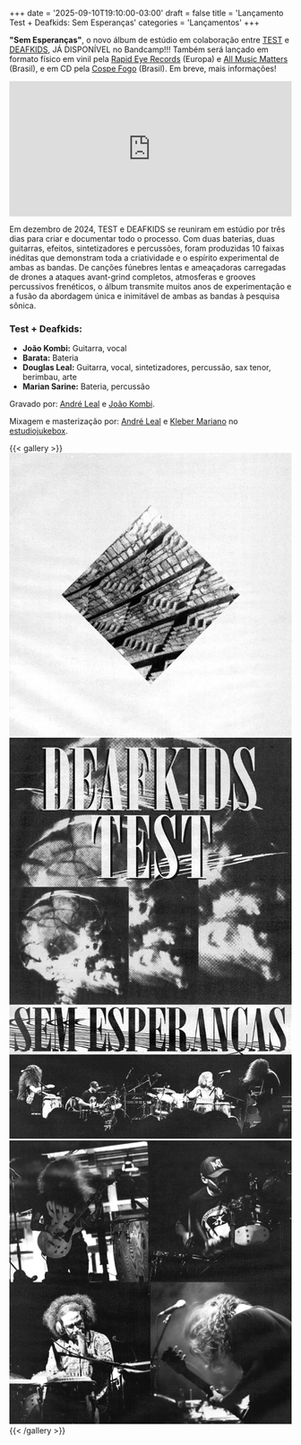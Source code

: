 +++
date = '2025-09-10T19:10:00-03:00'
draft = false
title = 'Lançamento Test + Deafkids: Sem Esperanças'
categories = 'Lançamentos'
+++

**"Sem Esperanças"**, o novo álbum de estúdio em colaboração entre [TEST](https://testgrind.bandcamp.com/) e [DEAFKIDS](https://deafkidspunx.bandcamp.com/), JÁ DISPONÍVEL no Bandcamp!!! Também será lançado em formato físico em vinil pela [Rapid Eye Records](https://rapideyerecords.bandcamp.com/) (Europa) e [All Music Matters](https://anomaliadistro.com.br/) (Brasil), e em CD pela [Cospe Fogo](https://cospefogo.bandcamp.com/) (Brasil). Em breve, mais informações!

<!--more-->

<div style="max-width: 100%">
  <div style="left: 0; width: 100%; height: 241px; position: relative">
    <iframe
      src="https://bandcamp.com/EmbeddedPlayer/album=1880855551/size=large/bgcol=ffffff/linkcol=333333/artwork=small/transparent=true/"
      style="
        top: 0;
        left: 0;
        width: 100%;
        height: 100%;
        position: absolute;
        border: 0;
      "
      allowfullscreen
    ></iframe>
  </div>
</div>

Em dezembro de 2024, TEST e DEAFKIDS se reuniram em estúdio por três dias para criar e documentar todo o processo. Com duas baterias, duas guitarras, efeitos, sintetizadores e percussões, foram produzidas 10 faixas inéditas que demonstram toda a criatividade e o espírito experimental de ambas as bandas. De canções fúnebres lentas e ameaçadoras carregadas de drones a ataques avant-grind completos, atmosferas e grooves percussivos frenéticos, o álbum transmite muitos anos de experimentação e a fusão da abordagem única e inimitável de ambas as bandas à pesquisa sônica.

### Test + Deafkids:

- **João Kombi:** Guitarra, vocal
- **Barata:** Bateria
- **Douglas Leal:** Guitarra, vocal, sintetizadores, percussão, sax tenor, berimbau, arte
- **Marian Sarine:** Bateria, percussão

Gravado por:
[André Leal](https://www.instagram.com/andreleal_) e [João Kombi](https://www.instagram.com/test_death).

Mixagem e masterização por:
[André Leal](https://www.instagram.com/andreleal_) e [Kleber Mariano](https://www.instagram.com/klebermariano) no [estudiojukebox](https://www.instagram.com/andreleal_).

{{< gallery >}}
<img src="featured.jpg" class="grid-w50 md:grid-w33 xl:grid-w25" />
<img src="folder-sem-esperancas.jpeg" class="grid-w50 md:grid-w33 xl:grid-w25" />
<img src="test-deaf-live.jpeg" class="grid-w50 md:grid-w33 xl:grid-w25" />
{{< /gallery >}}
